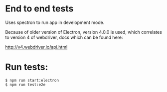 # End to end tests

Uses spectron to run app in development mode.

Because of older version of Electron, version 4.0.0 is used, which correlates to
version 4 of webdriver, docs which can be found here:

http://v4.webdriver.io/api.html

# Run tests:

```
$ npm run start:electron
$ npm run test:e2e
```
